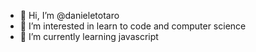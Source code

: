 - 👋 Hi, I’m @danieletotaro
- 👀 I’m interested in learn to code and computer science
- 🌱 I’m currently learning javascript
